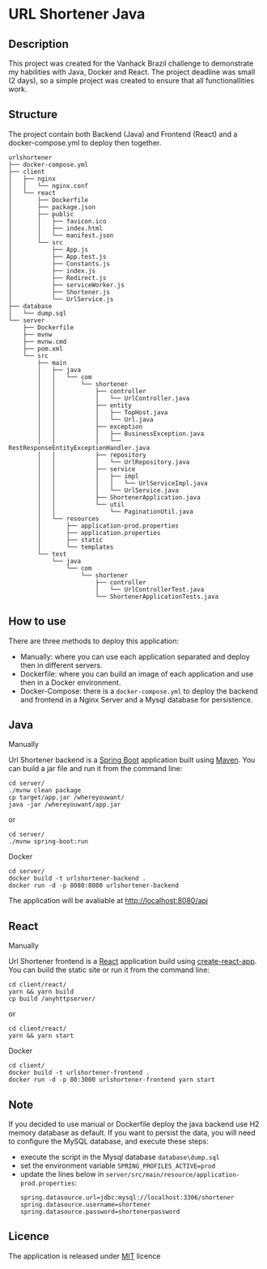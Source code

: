 # URL Shortener Java

## Description
This project was created for the Vanhack Brazil challenge to demonstrate my habilities with Java, Docker and React. The project deadline was small (2 days), so a simple project was created to ensure that all functionallities work.

## Structure
The project contain both Backend (Java) and Frontend (React) and a docker-compose.yml to deploy then together.
```
urlshortener
├── docker-compose.yml
├── client
│   ├── nginx
│   │   └── nginx.conf
│   └── react
│       ├── Dockerfile
│       ├── package.json
│       ├── public
│       │   ├── favicon.ico
│       │   ├── index.html
│       │   └── manifest.json
│       └── src
│           ├── App.js
│           ├── App.test.js
│           ├── Constants.js
│           ├── index.js
│           ├── Redirect.js
│           ├── serviceWorker.js
│           ├── Shortener.js
│           └── UrlService.js
├── database
│   └── dump.sql
└── server
    ├── Dockerfile
    ├── mvnw
    ├── mvnw.cmd
    ├── pom.xml
    └── src
        ├── main
        │   ├── java
        │   │   └── com
        │   │       └── shortener
        │   │           ├── controller
        │   │           │   └── UrlController.java
        │   │           ├── entity
        │   │           │   ├── TopHost.java
        │   │           │   └── Url.java
        │   │           ├── exception
        │   │           │   ├── BusinessException.java
        │   │           │   └── RestResponseEntityExceptionHandler.java
        │   │           ├── repository
        │   │           │   └── UrlRepository.java
        │   │           ├── service
        │   │           │   ├── impl
        │   │           │   │   └── UrlServiceImpl.java
        │   │           │   └── UrlService.java
        │   │           ├── ShortenerApplication.java
        │   │           └── util
        │   │               └── PaginationUtil.java
        │   └── resources
        │       ├── application-prod.properties
        │       ├── application.properties
        │       ├── static
        │       └── templates
        └── test
            └── java
                └── com
                    └── shortener
                        ├── controller
                        │   └── UrlControllerTest.java
                        └── ShortenerApplicationTests.java
```

## How to use
There are three methods to deploy this application:
- Manually: where you can use each application separated and deploy then in different servers.
- Dockerfile: where you can build an image of each application and use then in a Docker environment.
- Docker-Compose: there is a `docker-compose.yml` to deploy the backend and frontend in a Nginx Server and a Mysql database for persistence.

## Java
Manually

Url Shortener backend is a [Spring Boot](https://spring.io/guides/gs/spring-boot) application built using [Maven](https://spring.io/guides/gs/maven/). You can build a jar file and run it from the command line:
```
cd server/
./mvnw clean package
cp target/app.jar /whereyouwant/
java -jar /whereyouwant/app.jar
```
or 
```
cd server/
./mvnw spring-boot:run
```

Docker
``` 
cd server/
docker build -t urlshortener-backend . 
docker run -d -p 8080:8080 urlshortener-backend

```

The application will be avaliable at [http://localhost:8080/api](http://localhost:8080/api)

## React
Manually

Url Shortener frontend is a [React](https://reactjs.org/) application build using [create-react-app](https://github.com/facebook/create-react-app). You can build the static site or run it from the command line:
```
cd client/react/
yarn && yarn build
cp build /anyhttpserver/ 
```
or 
```
cd client/react/
yarn && yarn start
```
Docker
```
cd client/
docker build -t urlshortener-frontend . 
docker run -d -p 80:3000 urlshortener-frontend yarn start

```

## Note

If you decided to use manual or Dockerfile deploy the java backend use H2 memory database as default. If you want to persist the data, you will need to configure the MySQL database, and execute these steps:
- execute the script in the Mysql database `database\dump.sql`
- set the environment variable `SPRING_PROFILES_ACTIVE=prod`
- update the lines below in `server/src/main/resource/application-prod.properties`:
  ```
  spring.datasource.url=jdbc:mysql://localhost:3306/shortener
  spring.datasource.username=shortener
  spring.datasource.password=shortenerpassword
  ```
## Licence

The application is released under [MIT](https://github.com/romuloprandini/urlshortener/blob/master/LICENSE) licence
